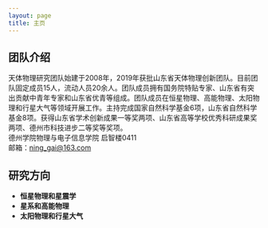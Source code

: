```yaml
---
layout: page
title: 主页
---
```


## 团队介绍

<!-- <img src="" class="floatpic" width="360" height="480"> -->


天体物理研究团队始建于2008年，2019年获批山东省天体物理创新团队。目前团队固定成员15人，流动人员20余人。团队成员拥有国务院特贴专家、山东省有突出贡献中青年专家和山东省优青等组成。团队成员在恒星物理、高能物理、太阳物理和行星大气等领域开展工作。主持完成国家自然科学基金6项，山东省自然科学基金8项。获得山东省学术创新成果一等奖两项、山东省高等学校优秀科研成果奖两项、德州市科技进步二等奖等奖项。
<br>德州学院物理与电子信息学院 启智楼0411
<br>邮箱：ning_gai@163.com
<br>
## 研究方向

<!-- **<font color='red'>[Highlight]</font> I am looking for PhD to start in 2025 Fall. Contact me if you have any leads!** -->

- **恒星物理和星震学** 
- **星系和高能物理** 
- **太阳物理和行星大气**

<!-- <br> -->

<!-- --- -->

<!-- ## Research Interests -->

<!-- - Industrial IoT System -->
<!-- - Network Cybersecurity -->
<!-- - Applied Machine Learning -->

<!-- My current research focuses on practical problems that artificial intelligence faces in real life. My interests are on the **Machine Learning** and its applications in **Industrial IoT**. In a word, advanced technologies like ML and IoT positively influence the life of everybody.  I wish to devote my talent to this meaningful cause and bring well-being to society. -->

<!-- <br> -->

<!-- --- -->
<!--  -->
<!-- ## News and Updates -->

<!-- ## News and Updates -->

<!-- - **Dec 2023：**Very excited to be selected as [AAAI-24 UC Scholar](https://aaai-uc.github.io/), see you in Canada! -->
<!-- - **Dec 2023：**Got a MSc offer from the physics department at Imperial College London. -->
<!-- - **Aug 2023：**Happy to be awarded the FEPG Scholarship. -->
<!-- - **May 2023：**Happy to be awarded the XiamenAir Scholarship. -->
<!-- - **May 2023：**Collected the Finalist Award in MCM 2023 (Top 1%). -->
<!-- - **Jan 2023：**One paper accepted to ICAROB 2023, see you in Japan! -->
<!-- - **Jun 2022：**Started research program at [Cambridge AI Group](https://www.cl.cam.ac.uk/research/ai/), advised by Prof. Pietro Liò. -->

<!-- <br> -->

<!-- <blockquote class="twitter-tweet"><p lang="en" dir="ltr">I&#39;m thrilled to share that I have been awarded the AAAI 2024 Undergraduate Scholarship and will be attending the AAAI Conference in Vancouver this coming February.<br><br>I am also looking for PhD to start in 2025 Fall. Contact me if you have any leads! 😁 <a href="https://t.co/GxdTPnCzE6">pic.twitter.com/GxdTPnCzE6</a></p>&mdash; Hanlin CAI (seeking a PhD position 2025) (@lancecai2002) <a href="https://twitter.com/lancecai2002/status/1738533328490463639?ref_src=twsrc%5Etfw">December 23, 2023</a></blockquote> <script async src="https://platform.twitter.com/widgets.js" charset="utf-8"></script> -->
